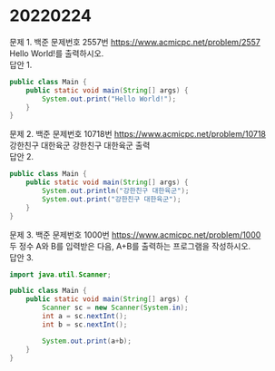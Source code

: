 20220224
========
문제 1. 백준 문제번호 2557번 https://www.acmicpc.net/problem/2557
<br/>
Hello World!를 출력하시오.
<br/>
답안 1.
```java
public class Main {
    public static void main(String[] args) {
        System.out.print("Hello World!");
    }
}
```
문제 2. 백준 문제번호 10718번 https://www.acmicpc.net/problem/10718
<br/>
강한친구 대한육군
강한친구 대한육군
출력
<br/>
답안 2.
```java
public class Main {
    public static void main(String[] args) {
        System.out.println("강한친구 대한육군");
        System.out.print("강한친구 대한육군");
    }
}
```
문제 3. 백준 문제번호 1000번 https://www.acmicpc.net/problem/1000
<br/>
두 정수 A와 B를 입력받은 다음, A+B를 출력하는 프로그램을 작성하시오.
<br/>
답안 3.
```java
import java.util.Scanner;

public class Main {
    public static void main(String[] args) {
        Scanner sc = new Scanner(System.in);
        int a = sc.nextInt();
        int b = sc.nextInt();

        System.out.print(a+b);
    }
}
```


 
 
